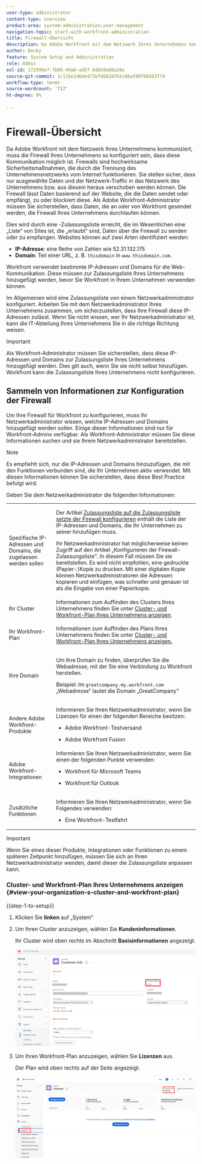 ```yaml
---
user-type: administrator
content-type: overview
product-area: system-administration;user-management
navigation-topic: start-with-workfront-administration
title: Firewall-Übersicht
description: Da Adobe Workfront mit dem Netzwerk Ihres Unternehmens kommuniziert, muss die Firewall Ihres Unternehmens so konfiguriert sein, dass diese Kommunikation möglich ist. Firewalls sind hochwirksame Sicherheitsmaßnahmen, die durch die Trennung des Unternehmensnetzwerks vom Internet funktionieren. Sie stellen sicher, dass nur ausgewählte Daten und der Netzwerk-Traffic in das Netzwerk des Unternehmens bzw. aus diesem heraus verschoben werden können. Die Firewall lässt Daten basierend auf der Website, die die Daten sendet oder empfängt, zu oder blockiert diese. Als Adobe Workfront-Administrator müssen Sie sicherstellen, dass Daten, die an oder von Workfront gesendet werden, die Firewall Ihres Unternehmens durchlaufen können.
author: Becky
feature: System Setup and Administration
role: Admin
exl-id: 172999e7-fb05-49a6-ad57-84b59e80a28e
source-git-commit: 1c11be2d6de471bf456107b5c86a599766583f74
workflow-type: tm+mt
source-wordcount: '717'
ht-degree: 0%

---
```


# Firewall-Übersicht

Da Adobe Workfront mit dem Netzwerk Ihres Unternehmens kommuniziert, muss die Firewall Ihres Unternehmens so konfiguriert sein, dass diese Kommunikation möglich ist. Firewalls sind hochwirksame Sicherheitsmaßnahmen, die durch die Trennung des Unternehmensnetzwerks vom Internet funktionieren. Sie stellen sicher, dass nur ausgewählte Daten und der Netzwerk-Traffic in das Netzwerk des Unternehmens bzw. aus diesem heraus verschoben werden können. Die Firewall lässt Daten basierend auf der Website, die die Daten sendet oder empfängt, zu oder blockiert diese. Als Adobe Workfront-Administrator müssen Sie sicherstellen, dass Daten, die an oder von Workfront gesendet werden, die Firewall Ihres Unternehmens durchlaufen können.

Dies wird durch eine -Zulassungsliste erreicht, die im Wesentlichen eine „Liste“ von Sites ist, die „erlaubt“ sind, Daten über die Firewall zu senden oder zu empfangen. Websites können auf zwei Arten identifiziert werden:

* **IP-Adresse**: eine Reihe von Zahlen wie 52.31.132.175
* **Domain**: Teil einer URL, z. B. `thisdomain` in `www.thisdomain.com`.

Workfront verwendet bestimmte IP-Adressen und Domains für die Web-Kommunikation. Diese müssen zur Zulassungsliste Ihres Unternehmens hinzugefügt werden, bevor Sie Workfront in Ihrem Unternehmen verwenden können.

Im Allgemeinen wird eine Zulassungsliste von einem Netzwerkadministrator konfiguriert. Arbeiten Sie mit dem Netzwerkadministrator Ihres Unternehmens zusammen, um sicherzustellen, dass Ihre Firewall diese IP-Adressen zulässt. Wenn Sie nicht wissen, wer Ihr Netzwerkadministrator ist, kann die IT-Abteilung Ihres Unternehmens Sie in die richtige Richtung weisen.

>[!IMPORTANT]
>
>Als Workfront-Administrator müssen Sie sicherstellen, dass diese IP-Adressen und Domains zur Zulassungsliste Ihres Unternehmens hinzugefügt werden. Dies gilt auch, wenn Sie sie nicht selbst hinzufügen. Workfront kann die Zulassungsliste Ihres Unternehmens nicht konfigurieren.

## Sammeln von Informationen zur Konfiguration der Firewall

Um Ihre Firewall für Workfront zu konfigurieren, muss Ihr Netzwerkadministrator wissen, welche IP-Adressen und Domains hinzugefügt werden sollen. Einige dieser Informationen sind nur für Workfront-Admins verfügbar. Als Workfront-Administrator müssen Sie diese Informationen suchen und sie Ihrem Netzwerkadministrator bereitstellen.

>[!NOTE]
>
>Es empfiehlt sich, nur die IP-Adressen und Domains hinzuzufügen, die mit den Funktionen verbunden sind, die Ihr Unternehmen aktiv verwendet. Mit diesen Informationen können Sie sicherstellen, dass diese Best Practice befolgt wird.

Geben Sie dem Netzwerkadministrator die folgenden Informationen:

<table style="table-layout:auto"> 
 <col> 
 <col> 
 <tbody> 
  <tr> 
   <td role="rowheader">Spezifische IP-Adressen und Domains, die zugelassen werden sollen</td> 
   <td> <p>Der Artikel <a href="../../administration-and-setup/get-started-wf-administration/configure-your-firewall.md" class="MCXref xref">Zulassungsliste auf die Zulassungsliste setzte der Firewall konfigurieren</a> enthält die Liste der IP-Adressen und Domains, die Ihr Unternehmen zu seiner hinzufügen muss. </p> <p>Ihr Netzwerkadministrator hat möglicherweise keinen Zugriff auf den Artikel „Konfigurieren der Firewall-Zulassungsliste". In diesem Fall müssen Sie sie bereitstellen. Es wird nicht empfohlen, eine gedruckte (Papier-)Kopie zu drucken. Mit einer digitalen Kopie können Netzwerkadministratoren die Adressen kopieren und einfügen, was schneller und genauer ist als die Eingabe von einer Papierkopie.</p> </td> 
  </tr> 
  <tr> 
   <td role="rowheader">Ihr Cluster</td> 
   <td>Informationen zum Auffinden des Clusters Ihres Unternehmens finden Sie unter <a href="#view-your-organization-s-cluster-and-workfront-plan" class="MCXref xref">Cluster- und Workfront-Plan Ihres Unternehmens anzeigen</a>.</td> 
  </tr> 
  <tr> 
   <td role="rowheader">Ihr Workfront-Plan</td> 
   <td> <p>Informationen zum Auffinden des Plans Ihres Unternehmens finden Sie unter <a href="#view-your-organization-s-cluster-and-workfront-plan" class="MCXref xref">Cluster- und Workfront-Plan Ihres Unternehmens anzeigen.</a></p> </td> 
  </tr> 
  <tr> 
   <td role="rowheader">Ihre Domain</td> 
   <td> <p>Um Ihre Domain zu finden, überprüfen Sie die Webadresse, mit der Sie eine Verbindung zu Workfront herstellen.</p> <p>Beispiel: Im <code>greatcompany.my.workfront.com</code> „Webadresse“ lautet die Domain „GreatCompany“</p> </td> 
  </tr> 
  <tr> 
   <td role="rowheader">Andere Adobe Workfront-Produkte</td> 
   <td> <p>Informieren Sie Ihren Netzwerkadministrator, wenn Sie Lizenzen für einen der folgenden Bereiche besitzen:</p> 
    <ul> 
     <li> <p>Adobe Workfront-Testversand</p> </li> 
     <li> <p>Adobe Workfront Fusion </p> </li> 
    </ul> </td> 
  </tr> 
  <tr> 
   <td role="rowheader">Adobe Workfront-Integrationen</td> 
   <td>Informieren Sie Ihren Netzwerkadministrator, wenn Sie einen der folgenden Punkte verwenden:
    <ul>
     <li><p>Workfront für Microsoft Teams</p></li>
     <li><p>Workfront für Outlook</p></li>
    </ul></td> 
  </tr> 
  <tr> 
   <td role="rowheader">Zusätzliche Funktionen</td> 
   <td> <p>Informieren Sie Ihren Netzwerkadministrator, wenn Sie Folgendes verwenden:</p> 
    <ul> 
     <li> <p>Eine Workfront-Testfahrt</p> </li> 
    </ul> </td>
  </tr> 
 </tbody> 
</table>

>[!IMPORTANT]
>
>Wenn Sie eines dieser Produkte, Integrationen oder Funktionen zu einem späteren Zeitpunkt hinzufügen, müssen Sie sich an Ihren Netzwerkadministrator wenden, damit dieser die Zulassungsliste anpassen kann.

### Cluster- und Workfront-Plan Ihres Unternehmens anzeigen {#view-your-organization-s-cluster-and-workfront-plan}

{{step-1-to-setup}}

1. Klicken Sie **linken** auf „System“
1. Um Ihren Cluster anzuzeigen, wählen Sie **Kundeninformationen**.

   Ihr Cluster wird oben rechts im Abschnitt **Basisinformationen** angezeigt.

   ![Cluster suchen](assets/locate-cluster.png)

1. Um Ihren Workfront-Plan anzuzeigen, wählen Sie **Lizenzen** aus.

   Der Plan wird oben rechts auf der Seite angezeigt.

   ![Plan suchen](assets/locate-plan.png)
